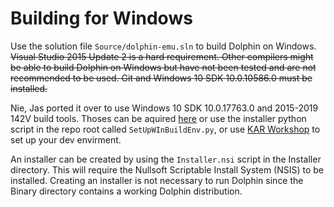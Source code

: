 # Building for Windows

Use the solution file `Source/dolphin-emu.sln` to build Dolphin on Windows.
~~Visual Studio 2015 Update 2 is a hard requirement. Other compilers might be
able to build Dolphin on Windows but have not been tested and are not
recommended to be used. Git and Windows 10 SDK 10.0.10586.0 must be installed.~~

Nie, Jas ported it over to use Windows 10 SDK 10.0.17763.0 and 2015-2019 142V build tools. Thoses can be aquired [here]() or use the installer python script in the repo root called `SetUpWInBuildEnv.py`, or use [KAR Workshop]() to set up your dev envirment.

An installer can be created by using the `Installer.nsi` script in the
Installer directory. This will require the Nullsoft Scriptable Install System
(NSIS) to be installed. Creating an installer is not necessary to run Dolphin
since the Binary directory contains a working Dolphin distribution.